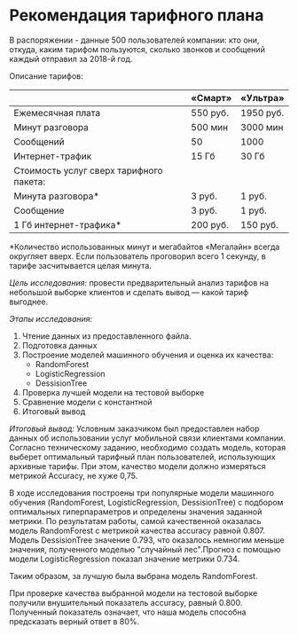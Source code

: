 
# Рекомендация тарифного плана

В распоряжении - данные 500 пользователей компании: кто они, откуда, каким тарифом пользуются, сколько звонков и сообщений каждый отправил за 2018-й год. 

Описание тарифов:

|                      | «Смарт»    |  «Ультра» |
|----------------------|------------|-----------|
|Ежемесячная плата     | 550 руб.   | 1950 руб. |
|Минут разговора       | 500 мин    | 3000 мин  |
|Сообщений             | 50         | 1000      |
|Интернет-трафик       | 15 Гб      | 30 Гб     |
|Стоимость услуг сверх тарифного пакета:        |
|Минута разговора*     | 3 руб.     | 1 руб.    |
|Сообщение             | 3 руб.     | 1 руб.    |
|1 Гб интернет-трафика*| 200 руб.   | 150 руб.  |

*Количество использованных минут и мегабайтов «Мегалайн» всегда округляет вверх. Если пользователь проговорил всего 1 секунду, в тарифе засчитывается целая минута.

*Цель исследования:* провести предварительный анализ тарифов на небольшой выборке клиентов и сделать вывод — какой тариф выгоднее.

*Этапы исследования:*

1. Чтение данных из предоставленного файла.
2. Подготовка данных
3. Построение моделей машинного обучения и оценка их качества:
    - RandomForest
    - LogisticRegression
    - DessisionTree
4. Проверка лучшей модели на тестовой выборке
5. Сравнение модели с константной
6. Итоговый вывод

*Итоговый вывод:* Условным заказчиком был предоставлен набор данных об использовании услуг мобильной связи клиентами компании. Согласно техническому заданию, необходимо создать модель, которая выберет оптимальный тарифный план пользователей, использующих архивные тарифы. При этом, качество модели должно измеряться метрикой Accuracy, не хуже 0,75.

В ходе исследования построены три популярные модели машинного обучения (RandomForest, LogisticRegression, DessisionTree) с подбором оптимальных гиперпараметров и определены значения заданной метрики. По результатам работы, самой качественной оказалась модель RandomForest с метрикой качества accuracy равной 0.807. Модель DessisionTree значение 0.793, что оказалось немногим меньше значения, полученного моделью "случайный лес".Прогноз с помощью модели LogisticRegression показал значение метрики 0.734.

Таким образом, за лучшую была выбрана модель RandomForest.

При проверке качества выбранной модели на тестовой выборке получили внушительный показатель accuracy, равный 0.800. Полученный показатель означает, что наша модель способна предсказать верный ответ в 80%.
